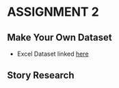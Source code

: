 # ASSIGNMENT 2

## Make Your Own Dataset

* Excel Dataset linked [here](https://github.com/meaghandowney/datajournalism-fall23/blob/main/Assignment%202_Making%20Datasets.xlsx)


## Story Research

